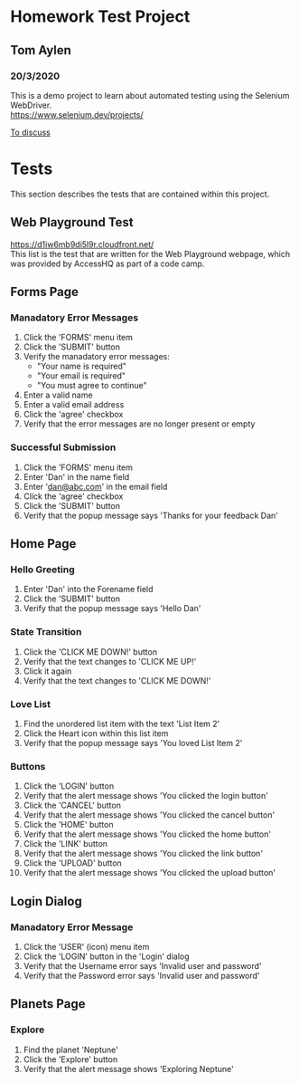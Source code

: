 # Homework Test Project
## Tom Aylen
### 20/3/2020  

This is a demo project to learn about automated testing using the Selenium WebDriver.  
https://www.selenium.dev/projects/

[To discuss](discussion.md)

# Tests
This section describes the tests that are contained within this project.
## Web Playground Test
https://d1iw6mb9di5l9r.cloudfront.net/  
This list is the test that are written for the Web Playground webpage, which was provided by AccessHQ as part of a code camp.

## Forms Page

### Manadatory Error Messages
1. Click the 'FORMS' menu item
2. Click the 'SUBMIT' button
3. Verify the manadatory error messages:
    - "Your name is required"
    - "Your email is required"
    - "You must agree to continue"
4. Enter a valid name
5. Enter a valid email address
6. Click the 'agree' checkbox
7. Verify that the error messages are no longer present or empty

### Successful Submission
1. Click the 'FORMS' menu item
2. Enter 'Dan' in the name field
3. Enter 'dan@abc.com' in the email field
4. Click the 'agree' checkbox
5. Click the 'SUBMIT' button
6. Verify that the popup message says 'Thanks for your feedback Dan'

## Home Page

### Hello Greeting
1. Enter 'Dan' into the Forename field
2. Click the 'SUBMIT' button
3. Verify that the popup message says 'Hello Dan'

### State Transition
1. Click the 'CLICK ME DOWN!' button
2. Verify that the text changes to 'CLICK ME UP!'
3. Click it again
4. Verify that the text changes to 'CLICK ME DOWN!'

### Love List
1. Find the unordered list item with the text 'List Item 2'
2. Click the Heart icon within this list item
3. Verify that the popup message says 'You loved List Item 2'

### Buttons
1. Click the 'LOGIN' button
2. Verify that the alert message shows 'You clicked the login button'
3. Click the 'CANCEL' button
4. Verify that the alert message shows 'You clicked the cancel button'
5. Click the 'HOME' button
6. Verify that the alert message shows 'You clicked the home button'
7. Click the 'LINK' button
4. Verify that the alert message shows 'You clicked the link button'
5. Click the 'UPLOAD' button
6. Verify that the alert message shows 'You clicked the upload button'

## Login Dialog

### Manadatory Error Message
1. Click the 'USER' (icon) menu item
2. Click the 'LOGIN' button in the 'Login' dialog
3. Verify that the Username error says 'Invalid user and password'
4. Verify that the Password error says 'Invalid user and password'


## Planets Page

### Explore
1. Find the planet 'Neptune'
2. Click the 'Explore' button
3. Verify that the alert message shows 'Exploring Neptune'
